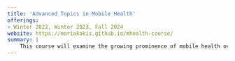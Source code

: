 ```yaml
---
title: 'Advanced Topics in Mobile Health'
offerings: 
- Winter 2022, Winter 2023, Fall 2024
website: https://mariakakis.github.io/mhealth-course/
summary: |
    This course will examine the growing prominence of mobile health over the past twenty years. After briefly discussing various definitions of mobile health, we will focus our attention on how people are using the sensors embedded in ubiquitous and novel devices to capture indicators of physical and mental health. More specifically, we will study how sensors are being used to measure physiological signals, psychomotor function, and disease-specific symptoms. We will also explore the how human factors play an important role in these technologies. This course requires an undergraduate-level understanding of machine learning and programming, although familiarity with computer vision, signal processing, and human-computer interaction will also be beneficial. Beyond weekly readings, students will be expected to complete and present a course project at the end of the term.
---
```

